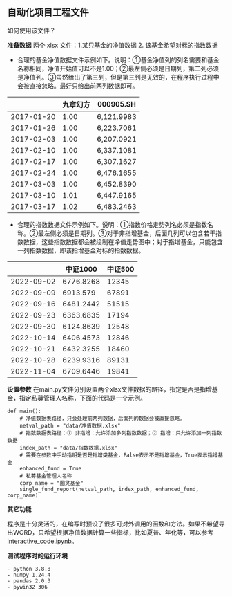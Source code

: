 ## 自动化项目工程文件

如何使用该文件？

**准备数据** 两个 xlsx 文件：1.某只基金的净值数据 2. 该基金希望对标的指数数据

- 合理的基金净值数据文件示例如下。说明：①基金净值列的列名需要和基金名称相同，净值开始值可以不是1.00；②最左侧必须是日期列，第二列必须是净值列。③虽然给出了第三列，但是第三列是无效的，在程序执行过程中会被直接忽略。最好只给出前两列数据即可。

| |	九章幻方 |	000905.SH | 
| ---- | ---- | ---- | 
| 2017-01-20 |	1.00 |	6,121.9983| 
|2017-01-26 |	1.00 	|6,223.7061 |
|2017-02-03	|1.00| 	6,207.0921|
|2017-02-10|	1.00 |	6,337.1081|
|2017-02-17|	1.00| 	6,307.1627|
|2017-02-24	|1.00 	|6,476.1655|
|2017-03-03|	1.00| 	6,452.8390|
|2017-03-10|	1.01 |	6,447.9165|
|2017-03-17	|1.02| 	6,483.2463|

- 合理的指数数据文件示例如下。说明：①指数价格走势列名必须是指数名称。②最左侧必须是日期列。③对于非指增基金，后面几列可以包含若干指数数据，这些指数数据都会被绘制在净值走势图中；对于指增基金，只能包含一列指数数据，即该指增基金对标的指数数据。

|	       | 中证1000 | 中证500 |
| ---- | ---- | ---- |
|2022-09-02 | 6776.8268   |  12345 |
|2022-09-09	| 6913.579    |  67891 |
|2022-09-16	| 6481.2442   |  51515 |
|2022-09-23	| 6363.6835   |  17194 |
|2022-09-30	| 6124.8639   |  12548 |
|2022-10-14	| 6406.4573   |  12846 |
|2022-10-21	| 6432.3255   |  18460 |
|2022-10-28	| 6239.9316   |  89131 |
|2022-11-04	| 6709.6446   |  19841 |

**设置参数** 在main.py文件分别设置两个xlsx文件数据的路径，指定是否是指增基金，指定私募管理人名称，下面的代码是一个示例。

```
def main():
    # 净值数据表路径，只会处理前两列数据，后面列的数据会被直接忽略。
    netval_path = "data/净值数据.xlsx" 
    # 指数数据表路径：① 非指增：允许添加多列指数数据；② 指增：只允许添加一列指数数据
    index_path = "data/指数数据.xlsx"
    # 需要在参数中手动指明是否是指增类基金，False表示不是指增基金，True表示指增基金  
    enhanced_fund = True 
    # 私募基金管理人名称
    corp_name = "图灵基金" 
    single_fund_report(netval_path, index_path, enhanced_fund, corp_name)
```

**其它功能**

程序是十分灵活的，在编写时预设了很多可对外调用的函数和方法。如果不希望导出WORD，只希望根据净值数据计算一些指标，比如夏普、年化等，可以参考 [interactive_code.ipynb](interactive_code.ipynb)。

**测试程序时的运行环境**
```
- python 3.8.8
- numpy 1.24.4
- pandas 2.0.3
- pywin32 306
```

